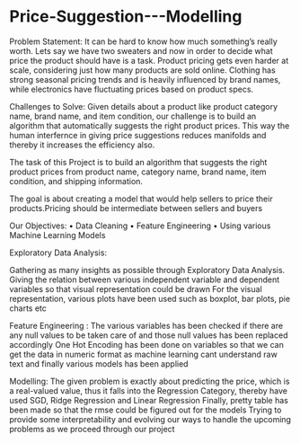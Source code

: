 # Price-Suggestion---Modelling
Problem Statement: It can be hard to know how much something’s really worth. Lets say we have two sweaters and now in order to decide what price the product should have is a task. Product pricing gets even harder at scale, considering just how many products are sold online. Clothing has strong seasonal pricing trends and is heavily influenced by brand names, while electronics have fluctuating prices based on product specs.

Challenges to Solve: Given details about a product like product category name, brand name, and item condition, our challenge is to build an algorithm that automatically suggests the right product prices. This way the human interfernce in giving price suggestions reduces manifolds and thereby it increases the efficiency also.

The task of this Project is to build an algorithm that suggests the right product prices from product name, category name, brand name, item condition, and shipping information.

The goal is about creating a model that would help sellers to price their products.Pricing should be intermediate between sellers and buyers

Our Objectives: • Data Cleaning • Feature Engineering • Using various Machine Learning Models

Exploratory Data Analysis:

Gathering as many insights as possible through Exploratory Data Analysis. Giving the relation between various independent variable and dependent variables so that visual representation could be drawn For the visual representation, various plots have been used such as boxplot, bar plots, pie charts etc

Feature Engineering : The various variables has been checked if there are any null values to be taken care of and those null values has been replaced accordingly One Hot Encoding has been done on variables so that we can get the data in numeric format as machine learning cant understand raw text and finally various models has been applied

Modelling: The given problem is exactly about predicting the price, which is a real-valued value, thus it falls into the Regression Category, thereby have used SGD, Ridge Regression and Linear Regression Finally, pretty table has been made so that the rmse could be figured out for the models Trying to provide some interpretability and evolving our ways to handle the upcoming problems as we proceed through our project
